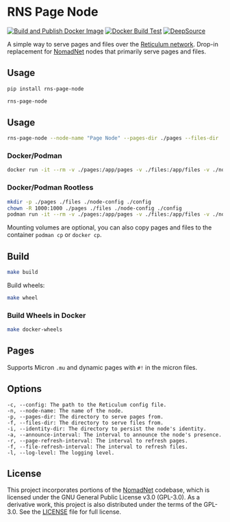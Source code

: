 # RNS Page Node

[![Build and Publish Docker Image](https://github.com/Sudo-Ivan/rns-page-node/actions/workflows/docker.yml/badge.svg)](https://github.com/Sudo-Ivan/rns-page-node/actions/workflows/docker.yml)
[![Docker Build Test](https://github.com/Sudo-Ivan/rns-page-node/actions/workflows/docker-test.yml/badge.svg)](https://github.com/Sudo-Ivan/rns-page-node/actions/workflows/docker-test.yml)
[![DeepSource](https://app.deepsource.com/gh/Sudo-Ivan/rns-page-node.svg/?label=active+issues&show_trend=true&token=kajzd0SjJXSzkuN3z3kG9gQw)](https://app.deepsource.com/gh/Sudo-Ivan/rns-page-node/)

A simple way to serve pages and files over the [Reticulum network](https://reticulum.network/). Drop-in replacement for [NomadNet](https://github.com/markqvist/NomadNet) nodes that primarily serve pages and files.

## Usage

```bash
pip install rns-page-node
```

```bash
rns-page-node
```

## Usage

```bash
rns-page-node --node-name "Page Node" --pages-dir ./pages --files-dir ./files --identity-dir ./node-config --announce-interval 360
```

### Docker/Podman

```bash
docker run -it --rm -v ./pages:/app/pages -v ./files:/app/files -v ./node-config:/app/node-config -v ./config:/app/config ghcr.io/sudo-ivan/rns-page-node:latest
```

### Docker/Podman Rootless

```bash
mkdir -p ./pages ./files ./node-config ./config
chown -R 1000:1000 ./pages ./files ./node-config ./config
podman run -it --rm -v ./pages:/app/pages -v ./files:/app/files -v ./node-config:/app/node-config -v ./config:/app/config ghcr.io/sudo-ivan/rns-page-node:latest-rootless
```

Mounting volumes are optional, you can also copy pages and files to the container `podman cp` or `docker cp`.

## Build

```bash
make build
```

Build wheels:

```bash
make wheel
```

### Build Wheels in Docker

```bash
make docker-wheels
```

## Pages

Supports Micron `.mu` and dynamic pages with `#!` in the micron files.

## Options

```
-c, --config: The path to the Reticulum config file.
-n, --node-name: The name of the node.
-p, --pages-dir: The directory to serve pages from.
-f, --files-dir: The directory to serve files from.
-i, --identity-dir: The directory to persist the node's identity.
-a, --announce-interval: The interval to announce the node's presence.
-r, --page-refresh-interval: The interval to refresh pages.
-f, --file-refresh-interval: The interval to refresh files.
-l, --log-level: The logging level.
```

## License

This project incorporates portions of the [NomadNet](https://github.com/markqvist/NomadNet) codebase, which is licensed under the GNU General Public License v3.0 (GPL-3.0). As a derivative work, this project is also distributed under the terms of the GPL-3.0. See the [LICENSE](LICENSE) file for full license.
